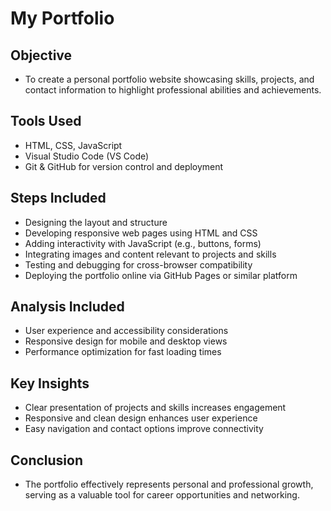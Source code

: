 # My Portfolio
## Objective
- To create a personal portfolio website showcasing skills, projects, and contact information to highlight professional abilities and achievements.
  
## Tools Used
- HTML, CSS, JavaScript
- Visual Studio Code (VS Code)
- Git & GitHub for version control and deployment

## Steps Included
- Designing the layout and structure
- Developing responsive web pages using HTML and CSS
- Adding interactivity with JavaScript (e.g., buttons, forms)
- Integrating images and content relevant to projects and skills
- Testing and debugging for cross-browser compatibility
- Deploying the portfolio online via GitHub Pages or similar platform

## Analysis Included
- User experience and accessibility considerations
- Responsive design for mobile and desktop views
- Performance optimization for fast loading times

## Key Insights
- Clear presentation of projects and skills increases engagement
- Responsive and clean design enhances user experience
- Easy navigation and contact options improve connectivity

## Conclusion
- The portfolio effectively represents personal and professional growth, serving as a valuable tool for career opportunities and networking.

